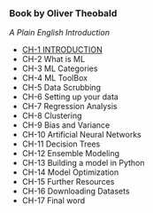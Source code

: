 ### Book by Oliver Theobald
_A Plain English Introduction_
- [CH-1 INTRODUCTION](https://github.com/hemantmalik/notes/tree/master/Books/ML_for_absolute_beginners_2nd_edition/Ch-1)
- CH-2 What is ML
- CH-3 ML Categories
- CH-4 ML ToolBox
- CH-5 Data Scrubbing
- CH-6 Setting up your data
- CH-7 Regression Analysis
- CH-8 Clustering
- CH-9 Bias and Variance
- CH-10 Artificial Neural Networks
- CH-11 Decision Trees
- CH-12 Ensemble Modeling
- CH-13 Building a model in Python
- CH-14 Model Optimization
- CH-15 Further Resources
- CH-16 Downloading Datasets
- CH-17 Final word
